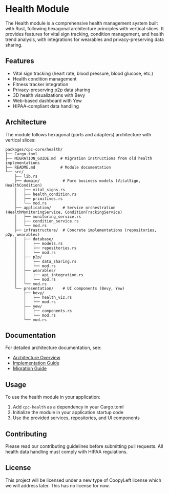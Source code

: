 # Health Module

The Health module is a comprehensive health management system built with Rust, following hexagonal architecture principles with vertical slices. It provides features for vital sign tracking, condition management, and health trend analysis, with integrations for wearables and privacy-preserving data sharing.

## Features

- Vital sign tracking (heart rate, blood pressure, blood glucose, etc.)
- Health condition management
- Fitness tracker integration
- Privacy-preserving p2p data sharing
- 3D health visualizations with Bevy
- Web-based dashboard with Yew
- HIPAA-compliant data handling

## Architecture

The module follows hexagonal (ports and adapters) architecture with vertical slices:

```
packages/cpc-core/health/
├── Cargo.toml
├── MIGRATION_GUIDE.md  # Migration instructions from old health implementations
├── README.md           # Module documentation
└── src/
    ├── lib.rs
    ├── domain/          # Pure business models (VitalSign, HealthCondition)
    │   ├── vital_signs.rs
    │   ├── health_condition.rs
    │   ├── primitives.rs
    │   └── mod.rs
    ├── application/     # Service orchestration (HealthMonitoringService, ConditionTrackingService)
    │   ├── monitoring_service.rs
    │   ├── condition_service.rs
    │   └── mod.rs
    ├── infrastructure/  # Concrete implementations (repositories, p2p, wearables)
    │   ├── database/
    │   │   ├── models.rs
    │   │   ├── repositories.rs
    │   │   └── mod.rs
    │   ├── p2p/
    │   │   ├── data_sharing.rs
    │   │   └── mod.rs
    │   ├── wearables/
    │   │   ├── api_integration.rs
    │   │   └── mod.rs
    │   └── mod.rs
    └── presentation/    # UI components (Bevy, Yew)
        ├── bevy/
        │   ├── health_viz.rs
        │   └── mod.rs
        ├── yew/
        │   ├── components.rs
        │   └── mod.rs
        └── mod.rs
```

## Documentation

For detailed architecture documentation, see:
- [Architecture Overview](../../../docs/architecture/health.md)
- [Implementation Guide](../../../docs/health/ARCHITECTURE.md)
- [Migration Guide](MIGRATION_GUIDE.md)

## Usage

To use the health module in your application:

1. Add `cpc-health` as a dependency in your Cargo.toml
2. Initialize the module in your application startup code
3. Use the provided services, repositories, and UI components

## Contributing

Please read our contributing guidelines before submitting pull requests. All health data handling must comply with HIPAA regulations.

## License

This project will be licensed under a new type of CoopyLeft license which we will address later. This has no license for now.